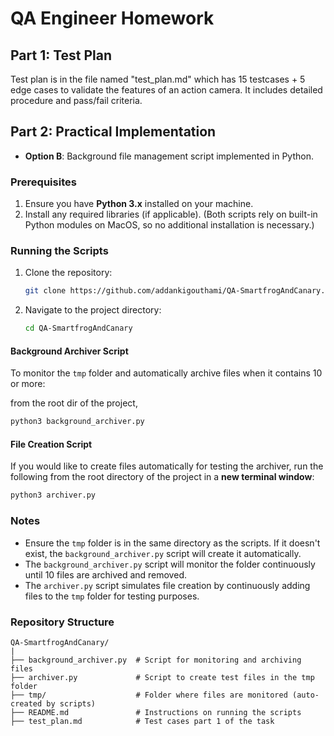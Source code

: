 # QA Engineer Homework

## Part 1: Test Plan

Test plan is in the file named "test_plan.md" which has 15 testcases + 5 edge cases to validate the features of an action camera. It includes detailed procedure and pass/fail criteria.

## Part 2: Practical Implementation

- **Option B**: Background file management script implemented in Python.

### Prerequisites

1. Ensure you have **Python 3.x** installed on your machine.
2. Install any required libraries (if applicable). (Both scripts rely on built-in Python modules on MacOS, so no additional installation is necessary.)

### Running the Scripts

1. Clone the repository:
   ```bash
   git clone https://github.com/addankigouthami/QA-SmartfrogAndCanary.git
   ```
2. Navigate to the project directory:
   ```bash
   cd QA-SmartfrogAndCanary
   ```

#### Background Archiver Script

To monitor the `tmp` folder and automatically archive files when it contains 10 or more:

from the root dir of the project,

```bash
python3 background_archiver.py
```

#### File Creation Script

If you would like to create files automatically for testing the archiver, run the following from the root directory of the project in a **new terminal window**:

```bash
python3 archiver.py
```

### Notes

- Ensure the `tmp` folder is in the same directory as the scripts. If it doesn't exist, the `background_archiver.py` script will create it automatically.
- The `background_archiver.py` script will monitor the folder continuously until 10 files are archived and removed.
- The `archiver.py` script simulates file creation by continuously adding files to the `tmp` folder for testing purposes.

### Repository Structure

```
QA-SmartfrogAndCanary/
|
├── background_archiver.py  # Script for monitoring and archiving files
├── archiver.py             # Script to create test files in the tmp folder
├── tmp/                    # Folder where files are monitored (auto-created by scripts)
├── README.md               # Instructions on running the scripts
├── test_plan.md            # Test cases part 1 of the task
```
